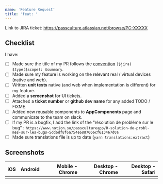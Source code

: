 ```yaml
---
name: 'Feature Request'
title: 'feat: '
---
```


Link to JIRA ticket: https://passculture.atlassian.net/browse/PC-XXXXX

## Checklist

I have:

- [ ] Made sure the title of my PR follows the [convention](../doc/standards/pr-title.md) `($jira) $type($scope): $summary`.
- [ ] Made sure my feature is working on the relevant real / virtual devices (native and web).
- [ ] Written **unit tests** native (and web when implementation is different) for my feature.
- [ ] Added a **screenshot** for UI tickets.
- [ ] Attached a **ticket number** or **github dev name** for any added TODO / FIXME.
- [ ] Added new reusable components to **AppComponents** page and communicate to the team on slack.
- [ ] If my PR is a bugfix, I add the link of the "résolution de problème sur le bug" : `https://www.notion.so/passcultureapp/R-solution-de-probl-mes-sur-les-bugs-5dd6df8f6a754e6887066cf613467d0a`
- [ ] Made sure translations file is up to date (`yarn translations:extract`)

## Screenshots

| iOS | Android | Mobile - Chrome | Desktop - Chrome | Desktop - Safari |
| --: | ------: | --------------: | ---------------: | ---------------: |
|     |         |                 |                  |                  |
